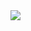 

<img src="https://github-readme-stats.vercel.app/api?username=gopalsamyrajendran&&show_icons=true&title_color=ffffff&icon_color=bb2acf&text_color=daf7dc&bg_color=151515">

